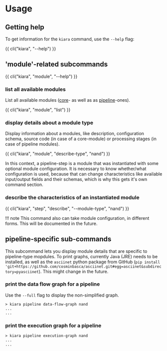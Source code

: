 # Usage


## Getting help

To get information for the `kiara` command, use the ``--help`` flag:

{{ cli("kiara", "--help") }}

## 'module'-related subcommands

{{ cli("kiara", "module", "--help") }}

### list all available modules

List all available modules ([core](/modules/core_modules)- as well as as [pipeline](/modules/pipeline_modules)-ones).

{{ cli("kiara", "module", "list") }}

### display details about a module type

Display information about a modules, like description, configuration schema, source code (in case of a core-module) or processing stages (in case of pipeline modules).

{{ cli("kiara", "module", "describe-type", "nand") }}

In this context, a pipeline-step is a module that was instantiated with some optional module configuration. It is necessary to know whether/what configuration is used, because that can
change characteristics like available input/output fields and their schemas, which is why this
gets it's own command section.

### describe the characteristics of an instantiated module

{{ cli("kiara", "step", "describe", "--module-type", "nand") }}

!!! note
This command also can take module configuration, in different forms. This will be documented in the future.

## pipeline-specific sub-commands

This subcommand lets you display module details that are specific to pipeline-type mopdules.
To print graphs, currently Java (JRE) needs to be installed, as well as the ``asciinet`` python package from GitHub (``pip install 'git+https://github.com/cosminbasca/asciinet.git#egg=asciinet&subdirectory=pyasciinet``). This might change in the future.

### print the data flow graph for a pipeline

Use the ``--full`` flag to display the non-simplified graph.

```
> kiara pipeline data-flow-graph nand
...
...
```

### print the execution graph for a pipeline

```
> kiara pipeline execution-graph nand
...
...
```
